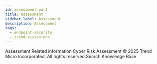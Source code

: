 ```yaml
---
id: assessment-part
title: Assessment
sidebar_label: Assessment
description: Assessment
tags:
  - endpoint-security
  - trend-vision-one
---
```


 Assessment Related information Cyber Risk Assessment © 2025 Trend Micro Incorporated. All rights reserved.Search Knowledge Base